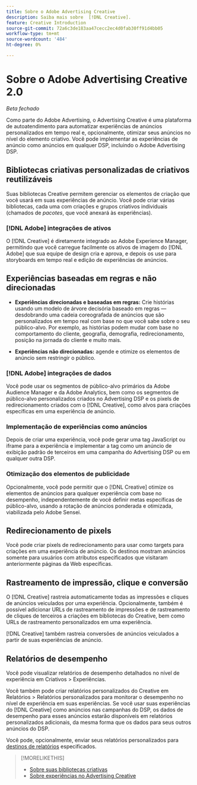 ```yaml
---
title: Sobre o Adobe Advertising Creative
description: Saiba mais sobre  [!DNL Creative].
feature: Creative Introduction
source-git-commit: 72a6c3de183aa47cecc2ec4d0fab30ff91d4bb05
workflow-type: tm+mt
source-wordcount: '484'
ht-degree: 0%

---
```


# Sobre o Adobe Advertising Creative 2.0

*Beta fechado*

<!-- verify all and rewrite to include new stuff -->

Como parte do Adobe Advertising, o Advertising Creative é uma plataforma de autoatendimento para automatizar experiências de anúncios personalizados em tempo real e, opcionalmente, otimizar seus anúncios no nível do elemento criativo.<!-- Verify --> Você pode implementar as experiências de anúncio como anúncios em qualquer DSP, incluindo o Adobe Advertising DSP.

## Bibliotecas criativas personalizadas de criativos reutilizáveis

Suas bibliotecas Creative permitem gerenciar os elementos de criação que você usará em suas experiências de anúncio. Você pode criar várias bibliotecas, cada uma com criações e grupos criativos individuais (chamados de *pacotes*, que você anexará às experiências).

### [!DNL Adobe] integrações de ativos

O [!DNL Creative] é diretamente integrado ao Adobe Experience Manager, permitindo que você carregue facilmente os ativos de imagem do [!DNL Adobe] que sua equipe de design cria e aprova, e depois os use para storyboards em tempo real e edição de experiências de anúncios.

## Experiências baseadas em regras e não direcionadas

* **Experiências direcionadas e baseadas em regras:** Crie histórias usando um modelo de árvore decisória baseado em regras — desdobrando uma cadeia coreografada de anúncios que são personalizados em tempo real com base no que você sabe sobre o seu público-alvo. Por exemplo, as histórias podem mudar com base no comportamento do cliente, geografia, demografia, redirecionamento, posição na jornada do cliente e muito mais.

* **Experiências não direcionadas:** agende e otimize os elementos de anúncio sem restringir o público.

### [!DNL Adobe] integrações de dados

Você pode usar os segmentos de público-alvo primários da Adobe Audience Manager e da Adobe Analytics, bem como os segmentos de público-alvo personalizados criados no Advertising DSP e os pixels de redirecionamento criados com o [!DNL Creative], como alvos para criações específicas em uma experiência de anúncio. <!-- Advertiser should be able to target all segments that are available in DSP for targeting -->

### Implementação de experiências como anúncios

Depois de criar uma experiência, você pode gerar uma tag JavaScript ou iframe para a experiência e implementar a tag como um anúncio de exibição padrão de terceiros em uma campanha do Advertising DSP ou em qualquer outra DSP.<!-- Will add video and other ad formats; not sure if they'll be available for both standard and dynamic ads. -->

### Otimização dos elementos de publicidade

Opcionalmente, você pode permitir que o [!DNL Creative] otimize os elementos de anúncios para qualquer experiência com base no desempenho, independentemente de você definir metas específicas de público-alvo, usando a rotação de anúncios ponderada e otimizada, viabilizada pelo Adobe Sensei.

<!--
[!DNL Creative] serves first-party ads and triggers third-party ads for the experience based on the specified targeting (when applicable), scheduling, ad rotation, and optimization goal options 
-->

## Redirecionamento de pixels

Você pode criar pixels de redirecionamento para usar como targets para criações em uma experiência de anúncio. Os destinos mostram anúncios somente para usuários com atributos especificados que visitaram anteriormente páginas da Web específicas.

## Rastreamento de impressão, clique e conversão

O [!DNL Creative] rastreia automaticamente todas as impressões e cliques de anúncios veiculados por uma experiência. Opcionalmente, também é possível adicionar URLs de rastreamento de impressões e de rastreamento de cliques de terceiros a criações em bibliotecas do Creative, bem como URLs de rastreamento personalizados em uma experiência.

[!DNL Creative] também rastreia conversões de anúncios veiculados a partir de suas experiências de anúncio.<!-- Verify wording; anything important to add here? We do track them for all users, right? Or is it optional?  -->

<!--
 [Don't need to mention] When an ad is served, the DSP that buys the ad first tracks the impression, and then passes the impression information to [!DNL Creative]. [!DNL Creative] first tracks a click on an ad, and it then passes the click information
to the DSP.
-->

## Relatórios de desempenho

Você pode visualizar relatórios de desempenho detalhados no nível de experiência em Criativos > Experiências.

Você também pode criar relatórios personalizados do Creative em Relatórios > Relatórios personalizados para monitorar o desempenho no nível de experiência em suas experiências. Se você usar suas experiências do [!DNL Creative] como anúncios nas campanhas do DSP, os dados de desempenho para esses anúncios estarão disponíveis em relatórios personalizados adicionais, da mesma forma que os dados para seus outros anúncios do DSP. <!-- Verify that [!DNL Creative] users have access to ALL other reports. -->

Você pode, opcionalmente, enviar seus relatórios personalizados para [destinos de relatórios](/help/dsp/reports/report-destinations/report-destination-about.md) especificados.

<!--
>* [Overview of implementing Adobe Advertising Creative](/help/creative/introduction/implementation-overview.md)
>* [How the user interface is organized](/help/creative/introduction/ui.md)
-->

>[!MORELIKETHIS]
>
>* [Sobre suas bibliotecas criativas](/help/creative/creative-libraries/creative-libraries-about.md)
>* [Sobre experiências no Advertising Creative](/help/creative/experiences/experience-about.md)
